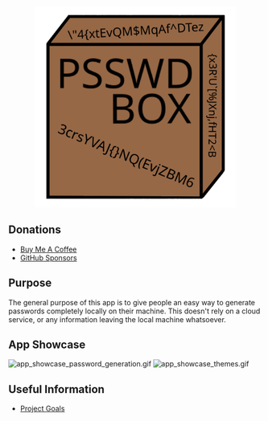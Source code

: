 <p align="center"> <img src="psswd_box/images/psswd_box.png" width=400" height="400" /> </p>

## Donations

- [Buy Me A Coffee](https://www.buymeacoffee.com/KingKairos)
- [GitHub Sponsors](https://github.com/sponsors/melvinquick)

## Purpose

The general purpose of this app is to give people an easy way to generate passwords completely locally on their machine. This doesn't rely on a cloud service, or any information leaving the local machine whatsoever.

## App Showcase

![app_showcase_password_generation.gif](psswd_box/gifs/app_showcase_password_generation.gif)
![app_showcase_themes.gif](psswd_box/gifs/app_showcase_themes.gif)

## Useful Information

- [Project Goals](https://codeberg.org/melvinquick/psswd_box/projects/12633)
